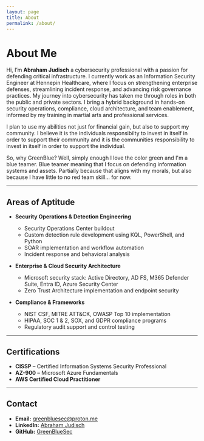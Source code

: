 ```yaml
---
layout: page
title: About
permalink: /about/
---
```

# About Me

Hi, I’m **Abraham Judisch** a cybersecurity professional with a passion for defending critical infrastructure. I currently work as an Information Security Engineer at Hennepin Healthcare, where I focus on strengthening enterprise defenses, streamlining incident response, and advancing risk governance practices. My journey into cybersecurity has taken me through roles in both the public and private sectors. I bring a hybrid background in hands-on security operations, compliance, cloud architecture, and team enablement, informed by my training in martial arts and professional services.

I plan to use my abilities not just for financial gain, but also to support my community. I believe it is the individuals responsibilty to invest in itself in order to support their community and it is the communities responsibility to invest in itself in order to support the individual.

So, why GreenBlue? Well, simply enough I love the color green and I'm a blue teamer. Blue teamer meaning that I focus on defending information systems and assets. Partially because that aligns with my morals, but also because I have little to no red team skill... for now.

---

## Areas of Aptitude

- **Security Operations & Detection Engineering**
  - Security Operations Center buildout
  - Custom detection rule development using KQL, PowerShell, and Python
  - SOAR implementation and workflow automation
  - Incident response and behavioral analysis

- **Enterprise & Cloud Security Architecture**
  - Microsoft security stack: Active Directory, AD FS, M365 Defender Suite, Entra ID, Azure Security Center
  - Zero Trust Architecture implementation and endpoint security

- **Compliance & Frameworks**
  - NIST CSF, MITRE ATT&CK, OWASP Top 10 implementation
  - HIPAA, SOC 1 & 2, SOX, and GDPR compliance programs
  - Regulatory audit support and control testing

---

## Certifications

- **CISSP** – Certified Information Systems Security Professional  
- **AZ-900** – Microsoft Azure Fundamentals  
- **AWS Certified Cloud Practitioner**  

---

## Contact

- **Email:** greenbluesec@proton.me  
- **LinkedIn:** [Abraham Judisch](https://www.linkedin.com/in/abrahamjudisch-507sec/)
- **GitHub:** [GreenBlueSec](https://github.com/GreenBlueSec)